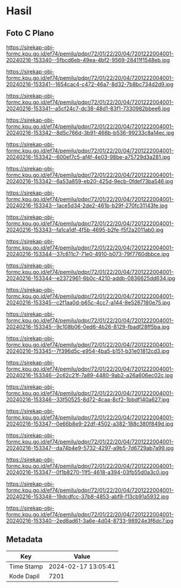 # Hasil

## Foto C Plano

https://sirekap-obj-formc.kpu.go.id/ef74/pemilu/pdpr/72/01/22/20/04/7201222004001-20240216-153340--5fbcd6eb-49ea-4bf2-9569-28411f1548eb.jpg

https://sirekap-obj-formc.kpu.go.id/ef74/pemilu/pdpr/72/01/22/20/04/7201222004001-20240216-153341--1654cac4-c472-46a7-8d32-7b8bc734d2d9.jpg

https://sirekap-obj-formc.kpu.go.id/ef74/pemilu/pdpr/72/01/22/20/04/7201222004001-20240216-153341--a5cf24c7-dc38-48d1-83f1-7330982bbee6.jpg

https://sirekap-obj-formc.kpu.go.id/ef74/pemilu/pdpr/72/01/22/20/04/7201222004001-20240216-153342--8d5c766d-3b91-466b-b536-99233c8a14ec.jpg

https://sirekap-obj-formc.kpu.go.id/ef74/pemilu/pdpr/72/01/22/20/04/7201222004001-20240216-153342--600ef7c5-af4f-4e03-98be-a75729d3a281.jpg

https://sirekap-obj-formc.kpu.go.id/ef74/pemilu/pdpr/72/01/22/20/04/7201222004001-20240216-153342--6a53a859-eb20-425d-9ecb-0fdef73ba546.jpg

https://sirekap-obj-formc.kpu.go.id/ef74/pemilu/pdpr/72/01/22/20/04/7201222004001-20240216-153343--1ace5d34-2de2-461b-b29f-270fc31143fe.jpg

https://sirekap-obj-formc.kpu.go.id/ef74/pemilu/pdpr/72/01/22/20/04/7201222004001-20240216-153343--fa1ca1df-4f5b-4695-b2fe-f5f2a2011ab0.jpg

https://sirekap-obj-formc.kpu.go.id/ef74/pemilu/pdpr/72/01/22/20/04/7201222004001-20240216-153344--37c611c7-71e0-4910-b073-79f7760dbbce.jpg

https://sirekap-obj-formc.kpu.go.id/ef74/pemilu/pdpr/72/01/22/20/04/7201222004001-20240216-153344--e2372961-6b0c-4210-addb-0836625dd634.jpg

https://sirekap-obj-formc.kpu.go.id/ef74/pemilu/pdpr/72/01/22/20/04/7201222004001-20240216-153345--c2f1aa0d-b65c-4cc7-a144-8e5267180e75.jpg

https://sirekap-obj-formc.kpu.go.id/ef74/pemilu/pdpr/72/01/22/20/04/7201222004001-20240216-153345--9c108b06-0ed6-4b26-8129-fbadf28ff5ba.jpg

https://sirekap-obj-formc.kpu.go.id/ef74/pemilu/pdpr/72/01/22/20/04/7201222004001-20240216-153345--7f396d5c-e954-4ba5-b151-b31e01812cd3.jpg

https://sirekap-obj-formc.kpu.go.id/ef74/pemilu/pdpr/72/01/22/20/04/7201222004001-20240216-153346--2c62c21f-7a89-4480-9ab2-a26a606ec02c.jpg

https://sirekap-obj-formc.kpu.go.id/ef74/pemilu/pdpr/72/01/22/20/04/7201222004001-20240216-153346--33f50525-8d72-4caa-8cf2-1bbdf140a627.jpg

https://sirekap-obj-formc.kpu.go.id/ef74/pemilu/pdpr/72/01/22/20/04/7201222004001-20240216-153347--0e66b8e9-22df-4502-a382-188c380f849d.jpg

https://sirekap-obj-formc.kpu.go.id/ef74/pemilu/pdpr/72/01/22/20/04/7201222004001-20240216-153347--da74b4e9-5732-4297-a9b5-7d6729ab7a99.jpg

https://sirekap-obj-formc.kpu.go.id/ef74/pemilu/pdpr/72/01/22/20/04/7201222004001-20240216-153347--0f1b8270-11f5-4618-a394-03fb55d0a3c0.jpg

https://sirekap-obj-formc.kpu.go.id/ef74/pemilu/pdpr/72/01/22/20/04/7201222004001-20240216-153348--19dcdfcc-37b8-4853-abf9-f13cb91a5932.jpg

https://sirekap-obj-formc.kpu.go.id/ef74/pemilu/pdpr/72/01/22/20/04/7201222004001-20240216-153340--2ed8ad61-3a6e-4d04-8733-98924e3f6dc7.jpg


## Metadata

| Key        | Value               |
| ---------- | ------------------- |
| Time Stamp | 2024-02-17 13:05:41 |
| Kode Dapil | 7201                |



